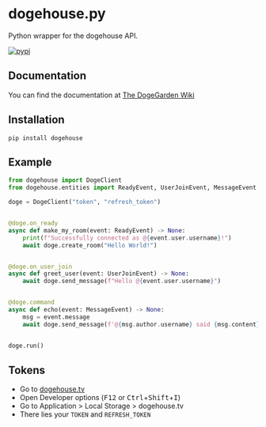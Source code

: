 # dogehouse.py

Python wrapper for the dogehouse API.

[![pypi](https://img.shields.io/badge/pypi-dogehouse-blue)](https://pypi.org/project/dogehouse)

## Documentation

You can find the documentation at [The DogeGarden Wiki](https://wiki.dogegarden.net)

## Installation

`pip install dogehouse`

## Example

```python
from dogehouse import DogeClient
from dogehouse.entities import ReadyEvent, UserJoinEvent, MessageEvent

doge = DogeClient("token", "refresh_token")


@doge.on_ready
async def make_my_room(event: ReadyEvent) -> None:
    print(f"Successfully connected as @{event.user.username}!")
    await doge.create_room("Hello World!")


@doge.on_user_join
async def greet_user(event: UserJoinEvent) -> None:
    await doge.send_message(f"Hello @{event.user.username}")


@doge.command
async def echo(event: MessageEvent) -> None:
    msg = event.message
    await doge.send_message(f'@{msg.author.username} said {msg.content}')


doge.run()
```

## Tokens

- Go to [dogehouse.tv](https://dogehouse.tv)
- Open Developer options (<kbd>F12</kbd> or <kbd>Ctrl</kbd>+<kbd>Shift</kbd>+<kbd>I</kbd>)
- Go to Application > Local Storage > dogehouse&period;tv
- There lies your `TOKEN` and `REFRESH_TOKEN`
